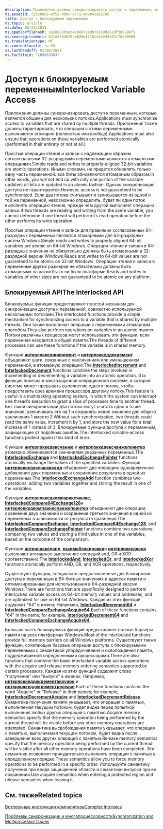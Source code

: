 ```yaml
---
description: Приложения должны синхронизировать доступ к переменным, которые являются общими для нескольких потоков.
ms.assetid: 729c0e68-ef52-4d6c-b771-a89043a937e6
title: Доступ к блокируемым переменным
ms.topic: article
ms.date: 05/31/2018
ms.openlocfilehash: ca2e083d3e3420e870ad9781b0d262df3d0786f1
ms.sourcegitcommit: 831e8f3db78ab820e1710cede244553c70e50500
ms.translationtype: MT
ms.contentlocale: ru-RU
ms.lasthandoff: 01/08/2021
ms.locfileid: "105663883"
---
```

# <a name="interlocked-variable-access"></a><span data-ttu-id="1ea19-103">Доступ к блокируемым переменным</span><span class="sxs-lookup"><span data-stu-id="1ea19-103">Interlocked Variable Access</span></span>

<span data-ttu-id="1ea19-104">Приложения должны синхронизировать доступ к переменным, которые являются общими для нескольких потоков.</span><span class="sxs-lookup"><span data-stu-id="1ea19-104">Applications must synchronize access to variables that are shared by multiple threads.</span></span> <span data-ttu-id="1ea19-105">Приложения также должны гарантировать, что операции с этими переменными выполняются атомарно (полностью или вообще).</span><span class="sxs-lookup"><span data-stu-id="1ea19-105">Applications must also ensure that operations on these variables are performed atomically (performed in their entirety or not at all.)</span></span>

<span data-ttu-id="1ea19-106">Простые операции чтения и записи с надлежащим образом согласованными 32-разрядными переменными являются атомарными операциями.</span><span class="sxs-lookup"><span data-stu-id="1ea19-106">Simple reads and writes to properly-aligned 32-bit variables are atomic operations.</span></span> <span data-ttu-id="1ea19-107">Иными словами, не придется обновлять только одну часть переменной. все биты обновляются атомарным образом.</span><span class="sxs-lookup"><span data-stu-id="1ea19-107">In other words, you will not end up with only one portion of the variable updated; all bits are updated in an atomic fashion.</span></span> <span data-ttu-id="1ea19-108">Однако синхронизация доступа не гарантируется.</span><span class="sxs-lookup"><span data-stu-id="1ea19-108">However, access is not guaranteed to be synchronized.</span></span> <span data-ttu-id="1ea19-109">Если два потока считывают и записываются из одной и той же переменной, невозможно определить, будет ли один поток выполнять операцию чтения, прежде чем другой выполняет операцию записи.</span><span class="sxs-lookup"><span data-stu-id="1ea19-109">If two threads are reading and writing from the same variable, you cannot determine if one thread will perform its read operation before the other performs its write operation.</span></span>

<span data-ttu-id="1ea19-110">Простые операции чтения и записи для правильно согласованных 64-разрядных переменных являются атомарными для 64-разрядных систем Windows.</span><span class="sxs-lookup"><span data-stu-id="1ea19-110">Simple reads and writes to properly aligned 64-bit variables are atomic on 64-bit Windows.</span></span> <span data-ttu-id="1ea19-111">Операции чтения и записи в 64-разрядные значения не обязательно должны быть атомарными в 32-разрядной версии Windows.</span><span class="sxs-lookup"><span data-stu-id="1ea19-111">Reads and writes to 64-bit values are not guaranteed to be atomic on 32-bit Windows.</span></span> <span data-ttu-id="1ea19-112">Операции чтения и записи в переменные других размеров не обязательно должны быть атомарными на какой бы то ни было платформе.</span><span class="sxs-lookup"><span data-stu-id="1ea19-112">Reads and writes to variables of other sizes are not guaranteed to be atomic on any platform.</span></span>

## <a name="the-interlocked-api"></a><span data-ttu-id="1ea19-113">Блокируемый API</span><span class="sxs-lookup"><span data-stu-id="1ea19-113">The Interlocked API</span></span>

<span data-ttu-id="1ea19-114">Блокируемые функции предоставляют простой механизм для синхронизации доступа к переменной, совместно используемой несколькими потоками.</span><span class="sxs-lookup"><span data-stu-id="1ea19-114">The interlocked functions provide a simple mechanism for synchronizing access to a variable that is shared by multiple threads.</span></span> <span data-ttu-id="1ea19-115">Они также выполняют операции с переменными атомарным способом.</span><span class="sxs-lookup"><span data-stu-id="1ea19-115">They also perform operations on variables in an atomic manner.</span></span> <span data-ttu-id="1ea19-116">Потоки различных процессов могут использовать эти функции, если переменная находится в общей памяти.</span><span class="sxs-lookup"><span data-stu-id="1ea19-116">The threads of different processes can use these functions if the variable is in shared memory.</span></span>

<span data-ttu-id="1ea19-117">Функции [**интерлоккединкремент**](/windows/win32/api/winnt/nf-winnt-interlockedincrement) и [**интерлоккеддекремент**](/windows/win32/api/winnt/nf-winnt-interlockeddecrement) объединяют шаги, связанные с увеличением или уменьшением переменной, в атомарную операцию.</span><span class="sxs-lookup"><span data-stu-id="1ea19-117">The [**InterlockedIncrement**](/windows/win32/api/winnt/nf-winnt-interlockedincrement) and [**InterlockedDecrement**](/windows/win32/api/winnt/nf-winnt-interlockeddecrement) functions combine the steps involved in incrementing or decrementing a variable into an atomic operation.</span></span> <span data-ttu-id="1ea19-118">Эта функция полезна в многозадачной операционной системе, в которой система может прерывать выполнение одного потока, чтобы предоставить срез времени процессора другому потоку.</span><span class="sxs-lookup"><span data-stu-id="1ea19-118">This feature is useful in a multitasking operating system, in which the system can interrupt one thread's execution to grant a slice of processor time to another thread.</span></span> <span data-ttu-id="1ea19-119">Без такой синхронизации два потока могут считать одно и то же значение, увеличивать его на 1 и сохранять новое значение для общего увеличения 1 вместо 2.</span><span class="sxs-lookup"><span data-stu-id="1ea19-119">Without such synchronization, two threads could read the same value, increment it by 1, and store the new value for a total increase of 1 instead of 2.</span></span> <span data-ttu-id="1ea19-120">Блокируемые функции доступа к переменным, защищающие от подобных ошибок.</span><span class="sxs-lookup"><span data-stu-id="1ea19-120">The interlocked variable-access functions protect against this kind of error.</span></span>

<span data-ttu-id="1ea19-121">Функции [**интерлоккедексчанже**](/windows/win32/api/winnt/nf-winnt-interlockedexchange) и [**интерлоккедексчанжепоинтер**](/windows/win32/api/winnt/nf-winnt-interlockedexchangepointer) атомарно обмениваются значениями указанных переменных.</span><span class="sxs-lookup"><span data-stu-id="1ea19-121">The [**InterlockedExchange**](/windows/win32/api/winnt/nf-winnt-interlockedexchange) and [**InterlockedExchangePointer**](/windows/win32/api/winnt/nf-winnt-interlockedexchangepointer) functions atomically exchange the values of the specified variables.</span></span> <span data-ttu-id="1ea19-122">Функция [**интерлоккедексчанжеадд**](/windows/win32/api/winnt/nf-winnt-interlockedexchangeadd) объединяет две операции: одновременное добавление двух переменных и сохранение результата в одной из переменных.</span><span class="sxs-lookup"><span data-stu-id="1ea19-122">The [**InterlockedExchangeAdd**](/windows/win32/api/winnt/nf-winnt-interlockedexchangeadd) function combines two operations: adding two variables together and storing the result in one of the variables.</span></span>

<span data-ttu-id="1ea19-123">Функции [**интерлоккедкомпариксчанже**](/windows/win32/api/winnt/nf-winnt-interlockedcompareexchange), [**InterlockedCompare64Exchange128**](/previous-versions/windows/desktop/legacy/ms683553(v=vs.85))и [**интерлоккедкомпариксчанжепоинтер**](/windows/win32/api/winnt/nf-winnt-interlockedcompareexchangepointer) объединяют две операции: сравнение двух значений и сохранение третьего значения в одной из переменных в зависимости от результата сравнения.</span><span class="sxs-lookup"><span data-stu-id="1ea19-123">The [**InterlockedCompareExchange**](/windows/win32/api/winnt/nf-winnt-interlockedcompareexchange), [**InterlockedCompare64Exchange128**](/previous-versions/windows/desktop/legacy/ms683553(v=vs.85)), and [**InterlockedCompareExchangePointer**](/windows/win32/api/winnt/nf-winnt-interlockedcompareexchangepointer) functions combine two operations: comparing two values and storing a third value in one of the variables, based on the outcome of the comparison.</span></span>

<span data-ttu-id="1ea19-124">Функции [**интерлоккеданд**](/windows/win32/api/winnt/nf-winnt-interlockedand), [**взаимоблокировки**](/windows/win32/api/winnt/nf-winnt-interlockedor)и [**интерлоккедксор**](/windows/win32/api/winnt/nf-winnt-interlockedxor) выполняют атомарное выполнение операций and, OR и XOR соответственно.</span><span class="sxs-lookup"><span data-stu-id="1ea19-124">The [**InterlockedAnd**](/windows/win32/api/winnt/nf-winnt-interlockedand), [**InterlockedOr**](/windows/win32/api/winnt/nf-winnt-interlockedor), and [**InterlockedXor**](/windows/win32/api/winnt/nf-winnt-interlockedxor) functions atomically perform AND, OR, and XOR operations, respectively.</span></span>

<span data-ttu-id="1ea19-125">Существуют функции, специально предназначенные для блокировки доступа к переменным в 64-битных значениях и адресах памяти и оптимизированные для использования в 64-разрядной версии Windows.</span><span class="sxs-lookup"><span data-stu-id="1ea19-125">There are functions that are specifically designed to perform interlocked variable access on 64-bit memory values and addresses, and are optimized for use on 64-bit Windows.</span></span> <span data-ttu-id="1ea19-126">Каждая из этих функций содержит "64" в имени; Например, [**InterlockedDecrement64**](/windows/win32/api/winnt/nf-winnt-interlockeddecrement64) и [**InterlockedCompareExchangeAcquire64**](/previous-versions/windows/desktop/legacy/ms683566(v=vs.85)).</span><span class="sxs-lookup"><span data-stu-id="1ea19-126">Each of these functions contains "64" in the name; for example, [**InterlockedDecrement64**](/windows/win32/api/winnt/nf-winnt-interlockeddecrement64) and [**InterlockedCompareExchangeAcquire64**](/previous-versions/windows/desktop/legacy/ms683566(v=vs.85)).</span></span>

<span data-ttu-id="1ea19-127">Большая часть блокируемых функций предоставляет полные барьеры памяти на всех платформах Windows.</span><span class="sxs-lookup"><span data-stu-id="1ea19-127">Most of the interlocked functions provide full memory barriers on all Windows platforms.</span></span> <span data-ttu-id="1ea19-128">Существуют также функции, сочетающие базовые операции доступа с блокируемыми переменными с семантикой упорядочивания и освобождения памяти, поддерживаемой определенными процессорами.</span><span class="sxs-lookup"><span data-stu-id="1ea19-128">There are also functions that combine the basic interlocked variable access operations with the acquire and release memory ordering semantics supported by certain processors.</span></span> <span data-ttu-id="1ea19-129">Каждая из этих функций содержит слово "получение" или "выпуск" в именах; Например, [**интерлоккеддекрементаккуире**](/previous-versions/windows/desktop/legacy/ms683583(v=vs.85)) и [**интерлоккеддекрементрелеасе**](/previous-versions/windows/desktop/legacy/ms683586(v=vs.85)).</span><span class="sxs-lookup"><span data-stu-id="1ea19-129">Each of these functions contains the word "Acquire" or "Release" in their names; for example, [**InterlockedDecrementAcquire**](/previous-versions/windows/desktop/legacy/ms683583(v=vs.85)) and [**InterlockedDecrementRelease**](/previous-versions/windows/desktop/legacy/ms683586(v=vs.85)).</span></span> <span data-ttu-id="1ea19-130">Семантика получения памяти указывает, что операция с памятью, выполняемая текущим потоком, будет видна перед попыткой выполнения любых других операций с памятью.</span><span class="sxs-lookup"><span data-stu-id="1ea19-130">Acquire memory semantics specify that the memory operation being performed by the current thread will be visible before any other memory operations are attempted.</span></span> <span data-ttu-id="1ea19-131">Семантика высвобождения памяти указывает, что операция с памятью, выполняемая текущим потоком, будет видна после завершения всех других операций с памятью.</span><span class="sxs-lookup"><span data-stu-id="1ea19-131">Release memory semantics specify that the memory operation being performed by the current thread will be visible after all other memory operations have been completed.</span></span> <span data-ttu-id="1ea19-132">Эти семантики позволяют принудительно выполнять операции с памятью в определенном порядке.</span><span class="sxs-lookup"><span data-stu-id="1ea19-132">These semantics allow you to force memory operations to be performed in a specific order.</span></span> <span data-ttu-id="1ea19-133">Используйте семантику получения при вводе защищенной области и семантики выпуска при ее сохранении.</span><span class="sxs-lookup"><span data-stu-id="1ea19-133">Use acquire semantics when entering a protected region and release semantics when leaving it.</span></span>

## <a name="related-topics"></a><span data-ttu-id="1ea19-134">См. также</span><span class="sxs-lookup"><span data-stu-id="1ea19-134">Related topics</span></span>

<dl> <dt>

[<span data-ttu-id="1ea19-135">Встроенные инструкции компилятора</span><span class="sxs-lookup"><span data-stu-id="1ea19-135">Compiler Intrinsics</span></span>](/cpp/intrinsics/compiler-intrinsics?view=vs-2019)
</dt> <dt>

[<span data-ttu-id="1ea19-136">Проблемы синхронизации и многопроцессорности</span><span class="sxs-lookup"><span data-stu-id="1ea19-136">Synchronization and Multiprocessor Issues</span></span>](synchronization-and-multiprocessor-issues.md)
</dt> </dl>

 

 
